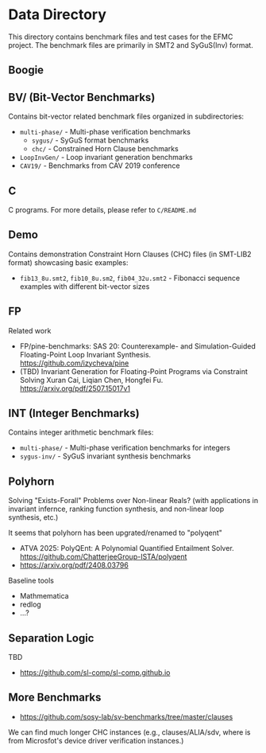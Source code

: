 # Data Directory

This directory contains benchmark files and test cases for the EFMC project.
The benchmark files are primarily in SMT2 and SyGuS(Inv) format.


## Boogie

## BV/ (Bit-Vector Benchmarks)
Contains bit-vector related benchmark files organized in subdirectories:
- `multi-phase/` - Multi-phase verification benchmarks
  - `sygus/` - SyGuS format benchmarks
  - `chc/` - Constrained Horn Clause benchmarks
- `LoopInvGen/` - Loop invariant generation benchmarks  
- `CAV19/` - Benchmarks from CAV 2019 conference

## C

C programs. For more details, please refer to `C/README.md`

## Demo
Contains demonstration Constraint Horn Clauses (CHC) files (in SMT-LIB2 format) showcasing basic examples:
- `fib13_8u.smt2`, `fib10_8u.sm2`, `fib04_32u.smt2` - Fibonacci sequence examples with different bit-vector sizes

## FP

Related work


- FP/pine-benchmarks: SAS 20: Counterexample- and Simulation-Guided
Floating-Point Loop Invariant Synthesis. 
https://github.com/izycheva/pine
- (TBD) Invariant Generation for Floating-Point Programs via Constraint Solving
Xuran Cai, Liqian Chen, Hongfei Fu. https://arxiv.org/pdf/2507.15017v1

## INT (Integer Benchmarks)
Contains integer arithmetic benchmark files:
- `multi-phase/` - Multi-phase verification benchmarks for integers
- `sygus-inv/` - SyGuS invariant synthesis benchmarks

## Polyhorn

Solving "Exists-Forall" Problems over Non-linear Reals? (with applications in
invariant infernce, ranking function synthesis, and non-linear loop synthesis, etc.)

It seems that polyhorn has been upgrated/renamed to "polyqent"
- ATVA 2025:  PolyQEnt: A Polynomial Quantified Entailment Solver. https://github.com/ChatterjeeGroup-ISTA/polyqent
- https://arxiv.org/pdf/2408.03796

Baseline tools
- Mathmematica
- redlog
- ...?


## Separation Logic

TBD

- https://github.com/sl-comp/sl-comp.github.io

## More Benchmarks

- https://github.com/sosy-lab/sv-benchmarks/tree/master/clauses

We can find much longer CHC instances (e.g., clauses/ALIA/sdv, where is from Microsfot's device driver verification instances.)